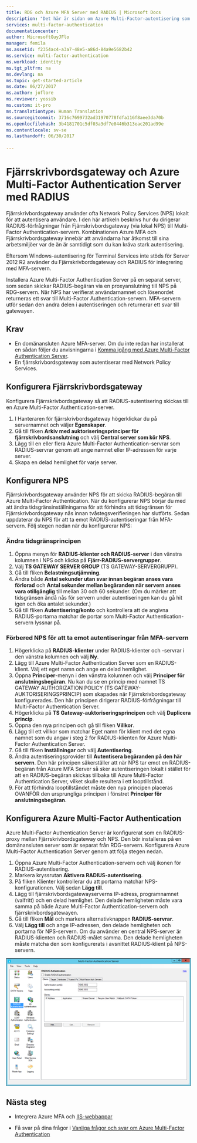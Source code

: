 ```yaml
---
title: RDG och Azure MFA Server med RADIUS | Microsoft Docs
description: "Det här är sidan om Azure Multi-Factor-autentisering som beskriver hur du distribuerar Fjärrskrivbordsgateway (RDG) och Azure Multi-Factor Authentication Server med RADIUS."
services: multi-factor-authentication
documentationcenter: 
author: MicrosoftGuyJFlo
manager: femila
ms.assetid: f2354ac4-a3a7-48e5-a86d-84a9e5682b42
ms.service: multi-factor-authentication
ms.workload: identity
ms.tgt_pltfrm: na
ms.devlang: na
ms.topic: get-started-article
ms.date: 06/27/2017
ms.author: joflore
ms.reviewer: yossib
ms.custom: it-pro
ms.translationtype: Human Translation
ms.sourcegitcommit: 3716c7699732ad31970778fdfa116f8aee3da70b
ms.openlocfilehash: 3b4181701c5df03a3df7e0446b313eac201ad99e
ms.contentlocale: sv-se
ms.lasthandoff: 06/30/2017

---
```

# <a name="remote-desktop-gateway-and-azure-multi-factor-authentication-server-using-radius"></a>Fjärrskrivbordsgateway och Azure Multi-Factor Authentication Server med RADIUS
Fjärrskrivbordsgateway använder ofta Network Policy Services (NPS) lokalt för att autentisera användare. I den här artikeln beskrivs hur du dirigerar RADIUS-förfrågningar från Fjärrskrivbordsgateway (via lokal NPS) till Multi-Factor Authentication-servern. Kombinationen Azure MFA och Fjärrskrivbordsgateway innebär att användarna har åtkomst till sina arbetsmiljöer var de än är samtidigt som du kan kräva stark autentisering. 

Eftersom Windows-autentisering för Terminal Services inte stöds för Server 2012 R2 använder du Fjärrskrivbordsgateway och RADIUS för integrering med MFA-servern. 

Installera Azure Multi-Factor Authentication Server på en separat server, som sedan skickar RADIUS-begäran via en proxyanslutning till NPS på RDG-servern. När NPS har verifierat användarnamnet och lösenordet returneras ett svar till Multi-Factor Authentication-servern. MFA-servern utför sedan den andra delen i autentiseringen och returnerar ett svar till gatewayen.

## <a name="prerequisites"></a>Krav

- En domänansluten Azure MFA-server. Om du inte redan har installerat en sådan följer du anvisningarna i [Komma igång med Azure Multi-Factor Authentication Server](multi-factor-authentication-get-started-server.md).
- En fjärrskrivbordsgateway som autentiserar med Network Policy Services.

## <a name="configure-the-remote-desktop-gateway"></a>Konfigurera Fjärrskrivbordsgateway
Konfigurera Fjärrskrivbordsgateway så att RADIUS-autentisering skickas till en Azure Multi-Factor Authentication-server. 

1. I Hanteraren för fjärrskrivbordsgateway högerklickar du på servernamnet och väljer **Egenskaper**.
2. Gå till fliken **Arkiv med auktoriseringsprinciper för fjärrskrivbordsanslutning** och välj **Central server som kör NPS**. 
3. Lägg till en eller flera Azure Multi-Factor Authentication-servrar som RADIUS-servrar genom att ange namnet eller IP-adressen för varje server. 
4. Skapa en delad hemlighet för varje server.

## <a name="configure-nps"></a>Konfigurera NPS
Fjärrskrivbordsgateway använder NPS för att skicka RADIUS-begäran till Azure Multi-Factor Authentication. När du konfigurerar NPS börjar du med att ändra tidsgränsinställningarna för att förhindra att tidsgränsen för Fjärrskrivbordsgateway nås innan tvåstegsverifieringen har slutförts. Sedan uppdaterar du NPS för att ta emot RADIUS-autentiseringar från MFA-servern. Följ stegen nedan när du konfigurerar NPS:

### <a name="modify-the-timeout-policy"></a>Ändra tidsgränsprincipen

1. Öppna menyn för **RADIUS-klienter och RADIUS-server** i den vänstra kolumnen i NPS och klicka på **Fjärr-RADIUS-servergrupper**. 
2. Välj **TS GATEWAY SERVER GROUP** (TS GATEWAY-SERVERGRUPP). 
3. Gå till fliken **Belastningsutjämning**. 
4. Ändra både **Antal sekunder utan svar innan begäran anses vara förlorad** och **Antal sekunder mellan begäranden när servern anses vara otillgänglig** till mellan 30 och 60 sekunder. (Om du märker att tidsgränsen ändå nås för servern under autentiseringen kan du gå hit igen och öka antalet sekunder.)
5. Gå till fliken **Autentisering/konto** och kontrollera att de angivna RADIUS-portarna matchar de portar som Multi-Factor Authentication-servern lyssnar på.

### <a name="prepare-nps-to-receive-authentications-from-the-mfa-server"></a>Förbered NPS för att ta emot autentiseringar från MFA-servern

1. Högerklicka på **RADIUS-klienter** under RADIUS-klienter och -servrar i den vänstra kolumnen och välj **Ny**.
2. Lägg till Azure Multi-Factor Authentication Server som en RADIUS-klient. Välj ett eget namn och ange en delad hemlighet.
3. Öppna **Principer**-menyn i den vänstra kolumnen och välj **Principer för anslutningsbegäran**. Nu kan du se en princip med namnet TS GATEWAY AUTHORIZATION POLICY (TS GATEWAY-AUKTORISERINGSPRINCIP) som skapades när Fjärrskrivbordsgateway konfigurerades. Den här principen dirigerar RADIUS-förfrågningar till Multi-Factor Authentication Server.
4. Högerklicka på **TS Gateway-auktoriseringsprincipen** och välj **Duplicera princip**. 
5. Öppna den nya principen och gå till fliken **Villkor**.
6. Lägg till ett villkor som matchar Eget namn för klient med det egna namnet som du angav i steg 2 för RADIUS-klienten för Azure Multi-Factor Authentication Server. 
7. Gå till fliken **Inställningar** och välj **Autentisering**.
8. Ändra autentiseringsprovider till **Autentisera begäranden på den här servern**. Den här principen säkerställer att när NPS tar emot en RADIUS-begäran från Azure MFA Server så sker autentiseringen lokalt i stället för att en RADIUS-begäran skickas tillbaka till Azure Multi-Factor Authentication Server, vilket skulle resultera i ett looptillstånd. 
9. För att förhindra looptillståndet måste den nya principen placeras OVANFÖR den ursprungliga principen i fönstret **Principer för anslutningsbegäran**.

## <a name="configure-azure-multi-factor-authentication"></a>Konfigurera Azure Multi-Factor Authentication

Azure Multi-Factor Authentication Server är konfigurerat som en RADIUS-proxy mellan Fjärrskrivbordsgateway och NPS.  Den bör installeras på en domänansluten server som är separat från RDG-servern. Konfigurera Azure Multi-Factor Authentication Server genom att följa stegen nedan.

1. Öppna Azure Multi-Factor Authentication-servern och välj ikonen för RADIUS-autentisering. 
2. Markera kryssrutan **Aktivera RADIUS-autentisering**.
3. På fliken Klienter kontrollerar du att portarna matchar NPS-konfigurationen. Välj sedan **Lägg till**.
4. Lägg till fjärrskrivbordsgatewayserverns IP-adress, programnamnet (valfritt) och en delad hemlighet. Den delade hemligheten måste vara samma på både Azure Multi-Factor Authentication-servern och fjärrskrivbordsgatewayen.
3. Gå till fliken **Mål** och markera alternativknappen **RADIUS-servrar**.
4. Välj **Lägg till** och ange IP-adressen, den delade hemligheten och portarna för NPS-servern. Om du använder en central NPS-server är RADIUS-klienten och RADIUS-målet samma. Den delade hemligheten måste matcha den som konfigurerats i avsnittet RADIUS-klient på NPS-servern.

![RADIUS-autentisering](./media/multi-factor-authentication-get-started-server-rdg/radius.png)

## <a name="next-steps"></a>Nästa steg

- Integrera Azure MFA och [IIS-webbappar](multi-factor-authentication-get-started-server-iis.md)

- Få svar på dina frågor i [Vanliga frågor och svar om Azure Multi-Factor Authentication](multi-factor-authentication-faq.md)

